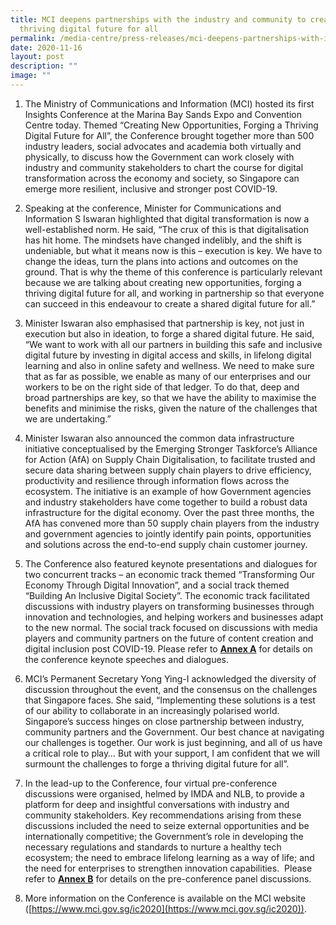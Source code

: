 ```yaml
---
title: MCI deepens partnerships with the industry and community to create a
  thriving digital future for all
permalink: /media-centre/press-releases/mci-deepens-partnerships-with-industry-and-community/
date: 2020-11-16
layout: post
description: ""
image: ""
---
```

1. The Ministry of Communications and Information (MCI) hosted its first Insights Conference at the Marina Bay Sands Expo and Convention Centre today. Themed “Creating New Opportunities, Forging a Thriving Digital Future for All”, the Conference brought together more than 500 industry leaders, social advocates and academia both virtually and physically, to discuss how the Government can work closely with industry and community stakeholders to chart the course for digital transformation across the economy and society, so Singapore can emerge more resilient, inclusive and stronger post COVID-19.   
  
2. Speaking at the conference, Minister for Communications and Information S Iswaran highlighted that digital transformation is now a well-established norm. He said, “The crux of this is that digitalisation has hit home. The mindsets have changed indelibly, and the shift is undeniable, but what it means now is this – execution is key. We have to change the ideas, turn the plans into actions and outcomes on the ground. That is why the theme of this conference is particularly relevant because we are talking about creating new opportunities, forging a thriving digital future for all, and working in partnership so that everyone can succeed in this endeavour to create a shared digital future for all.”   
  
3. Minister Iswaran also emphasised that partnership is key, not just in execution but also in ideation, to forge a shared digital future. He said, “We want to work with all our partners in building this safe and inclusive digital future by investing in digital access and skills, in lifelong digital learning and also in online safety and wellness. We need to make sure that as far as possible, we enable as many of our enterprises and our workers to be on the right side of that ledger. To do that, deep and broad partnerships are key, so that we have the ability to maximise the benefits and minimise the risks, given the nature of the challenges that we are undertaking.”   
  
4. Minister Iswaran also announced the common data infrastructure initiative conceptualised by the Emerging Stronger Taskforce’s Alliance for Action (AfA) on Supply Chain Digitalisation, to facilitate trusted and secure data sharing between supply chain players to drive efficiency, productivity and resilience through information flows across the ecosystem. The initiative is an example of how Government agencies and industry stakeholders have come together to build a robust data infrastructure for the digital economy. Over the past three months, the AfA has convened more than 50 supply chain players from the industry and government agencies to jointly identify pain points, opportunities and solutions across the end-to-end supply chain customer journey.  
  
5. The Conference also featured keynote presentations and dialogues for two concurrent tracks – an economic track themed “Transforming Our Economy Through Digital Innovation”, and a social track themed “Building An Inclusive Digital Society”. The economic track facilitated discussions with industry players on transforming businesses through innovation and technologies, and helping workers and businesses adapt to the new normal. The social track focused on discussions with media players and community partners on the future of content creation and digital inclusion post COVID-19. Please refer to [**Annex A**](/files/Press%20Releases%202020/mci%20insights%20conference%202020%20(annex%20a).pdf) for details on the conference keynote speeches and dialogues.   
  
6. MCI’s Permanent Secretary Yong Ying-I acknowledged the diversity of discussion throughout the event, and the consensus on the challenges that Singapore faces. She said, “Implementing these solutions is a test of our ability to collaborate in an increasingly polarised world. Singapore’s success hinges on close partnership between industry, community partners and the Government. Our best chance at navigating our challenges is together. Our work is just beginning, and all of us have a critical role to play… But with your support, I am confident that we will surmount the challenges to forge a thriving digital future for all”.   
  
7. In the lead-up to the Conference, four virtual pre-conference discussions were organised, helmed by IMDA and NLB, to provide a platform for deep and insightful conversations with industry and community stakeholders. Key recommendations arising from these discussions included the need to seize external opportunities and be internationally competitive; the Government’s role in developing the necessary regulations and standards to nurture a healthy tech ecosystem; the need to embrace lifelong learning as a way of life; and the need for enterprises to strengthen innovation capabilities.  Please refer to [**Annex B**](/files/Press%20Releases%202020/mci%20insights%20conference%202020%20(annex%20b).pdf) for details on the pre-conference panel discussions.   
  
8. More information on the Conference is available on the MCI website ([https://www.mci.gov.sg/ic2020](https://www.mci.gov.sg/ic2020)).